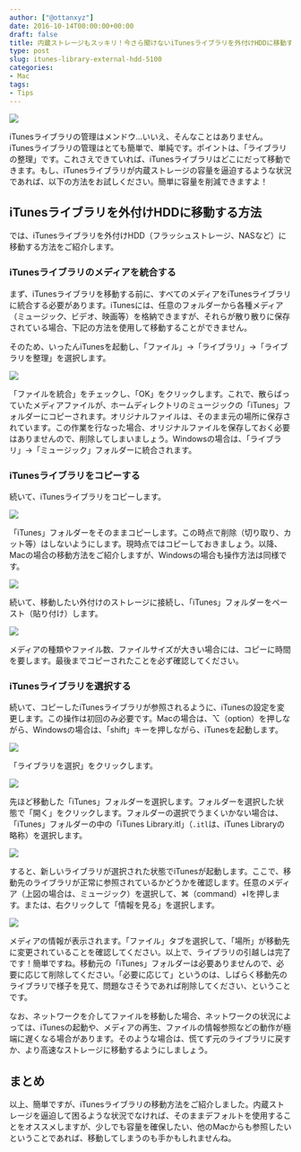 ```yaml
---
author: ["@ottanxyz"]
date: 2016-10-14T00:00:00+00:00
draft: false
title: 内蔵ストレージもスッキリ！今さら聞けないiTunesライブラリを外付けHDDに移動する方法
type: post
slug: itunes-library-external-hdd-5100
categories:
- Mac
tags:
- Tips
---
```


![](161014-5800e10f16122.jpg)






iTunesライブラリの管理はメンドウ…いいえ、そんなことはありません。iTunesライブラリの管理はとても簡単で、単純です。ポイントは、「ライブラリの整理」です。これさえできていれば、iTunesライブラリはどこにだって移動できます。もし、iTunesライブラリが内蔵ストレージの容量を逼迫するような状況であれば、以下の方法をお試しください。簡単に容量を削減できますよ！





## iTunesライブラリを外付けHDDに移動する方法





では、iTunesライブラリを外付けHDD（フラッシュストレージ、NASなど）に移動する方法をご紹介します。





### iTunesライブラリのメディアを統合する





まず、iTunesライブラリを移動する前に、すべてのメディアをiTunesライブラリに統合する必要があります。iTunesには、任意のフォルダーから各種メディア（ミュージック、ビデオ、映画等）を格納できますが、それらが散り散りに保存されている場合、下記の方法を使用して移動することができません。





そのため、いったんiTunesを起動し、「ファイル」→「ライブラリ」→「ライブラリを整理」を選択します。





![](161014-5800e11691a11.png)






「ファイルを統合」をチェックし、「OK」をクリックします。これで、散らばっていたメディアファイルが、ホームディレクトリのミュージックの「iTunes」フォルダーにコピーされます。オリジナルファイルは、そのまま元の場所に保存されています。この作業を行なった場合、オリジナルファイルを保存しておく必要はありませんので、削除してしまいましょう。Windowsの場合は、「ライブラリ」→「ミュージック」フォルダーに統合されます。





### iTunesライブラリをコピーする





続いて、iTunesライブラリをコピーします。





![](161014-5800e11b3cae7.png)






「iTunes」フォルダーをそのままコピーします。この時点で削除（切り取り、カット等）はしないようにします。現時点ではコピーしておきましょう。以降、Macの場合の移動方法をご紹介しますが、Windowsの場合も操作方法は同様です。





![](161014-5800e11fbe93d.png)






続いて、移動したい外付けのストレージに接続し、「iTunes」フォルダーをペースト（貼り付け）します。





![](161014-5800e124c4358.png)






メディアの種類やファイル数、ファイルサイズが大きい場合には、コピーに時間を要します。最後までコピーされたことを必ず確認してください。





### iTunesライブラリを選択する





続いて、コピーしたiTunesライブラリが参照されるように、iTunesの設定を変更します。この操作は初回のみ必要です。Macの場合は、⌥（option）を押しながら、Windowsの場合は、「shift」キーを押しながら、iTunesを起動します。





![](161014-5800e12a9b36a.png)






「ライブラリを選択」をクリックします。





![](161014-5800e130d41da.png)






先ほど移動した「iTunes」フォルダーを選択します。フォルダーを選択した状態で「開く」をクリックします。フォルダーの選択でうまくいかない場合は、「iTunes」フォルダーの中の「iTunes Library.itl」（`.itl`は、iTunes Libraryの略称）を選択します。





![](161014-5800e1365627c.png)






すると、新しいライブラリが選択された状態でiTunesが起動します。ここで、移動先のライブラリが正常に参照されているかどうかを確認します。任意のメディア（上図の場合は、ミュージック）を選択して、⌘（command）+Iを押します。または、右クリックして「情報を見る」を選択します。





![](161014-5800e13f36eed.png)






メディアの情報が表示されます。「ファイル」タブを選択して、「場所」が移動先に変更されていることを確認してください。以上で、ライブラリの引越しは完了です！簡単ですね。移動元の「iTunes」フォルダーは必要ありませんので、必要に応じて削除してください。「必要に応じて」というのは、しばらく移動先のライブラリで様子を見て、問題なさそうであれば削除してください、ということです。





なお、ネットワークを介してファイルを移動した場合、ネットワークの状況によっては、iTunesの起動や、メディアの再生、ファイルの情報参照などの動作が極端に遅くなる場合があります。そのような場合は、慌てず元のライブラリに戻すか、より高速なストレージに移動するようにしましょう。





## まとめ





以上、簡単ですが、iTunesライブラリの移動方法をご紹介しました。内蔵ストレージを逼迫して困るような状況でなければ、そのままデフォルトを使用することをオススメしますが、少しでも容量を確保したい、他のMacからも参照したいということであれば、移動してしまうのも手かもしれませんね。
